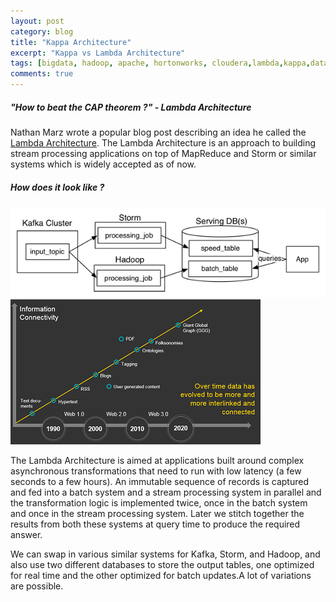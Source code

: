 ```yaml
---
layout: post
category: blog
title: "Kappa Architecture"
excerpt: "Kappa vs Lambda Architecture"
tags: [bigdata, hadoop, apache, hortonworks, cloudera,lambda,kappa,data lake]
comments: true
---
```


##### "How to beat the CAP theorem ?" - Lambda Architecture

Nathan Marz wrote a popular blog post describing an idea he called the [Lambda Architecture](http://nathanmarz.com/blog/how-to-beat-the-cap-theorem.html). The Lambda Architecture is an approach to building stream processing applications on top of MapReduce and Storm or similar systems which is widely accepted as of now.

##### How does it look like ? 

![Lambda Approach](/downloads/Lambda.png) ![Lambda Approach](/downloads/Neo2_1.png)

The Lambda Architecture is aimed at applications built around complex asynchronous transformations that need to run with low latency (a few seconds to a few hours). An immutable sequence of records is captured and fed into a batch system and a stream processing system in parallel and the transformation logic is implemented twice, once in the batch system and once in the stream processing system. Later we stitch together the results from both these systems at query time to produce the required answer.

We can swap in various similar systems for Kafka, Storm, and Hadoop, and also use two different databases to store the output tables, one optimized for real time and the other optimized for batch updates.A lot of variations are possible.

